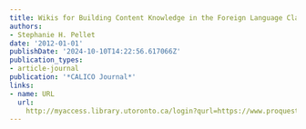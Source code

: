 ```yaml
---
title: Wikis for Building Content Knowledge in the Foreign Language Classroom
authors:
- Stephanie H. Pellet
date: '2012-01-01'
publishDate: '2024-10-10T14:22:56.617066Z'
publication_types:
- article-journal
publication: '*CALICO Journal*'
links:
- name: URL
  url: 
    http://myaccess.library.utoronto.ca/login?qurl=https://www.proquest.com/docview/1023528381?accountid=14771&bdid=38382&_bd=kgIGCZd1VtNP4OVBT1zfaUrls2Q%3D
---
```

